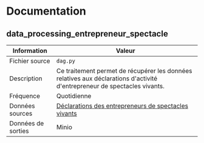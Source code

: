 # Documentation

## data_processing_entrepreneur_spectacle

| Information | Valeur |
| -------- | -------- |
| Fichier source | `dag.py` |
| Description | Ce traitement permet de récupérer les données relatives aux déclarations d'activité d'entrepreneur de spectacles vivants. |
| Fréquence | Quotidienne |
| Données sources | [Déclarations des entrepreneurs de spectacles vivants](https://www.data.gouv.fr/fr/datasets/5fc9b4729dbf684fecb13bae/#/resources/fb6c3b2e-da8c-4e69-a719-6a96329e4cb2) |
| Données de sorties | Minio |
